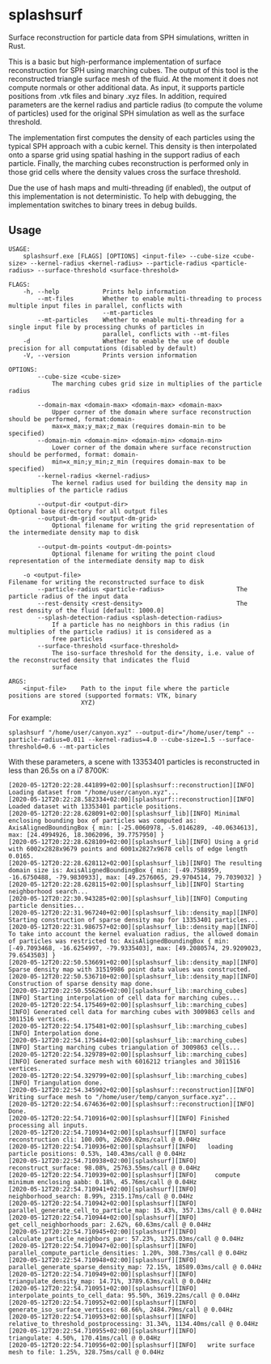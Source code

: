 # splashsurf
Surface reconstruction for particle data from SPH simulations, written in Rust.


This is a basic but high-performance implementation of surface reconstruction for SPH using marching cubes.
The output of this tool is the reconstructed triangle surface mesh of the fluid.
At the moment it does not compute normals or other additional data.
As input, it supports particle positions from .vtk files and binary .xyz files. In addition, required parameters are the kernel radius and particle radius (to compute the volume of particles) used for the original SPH simulation as well as the surface threshold.

The implementation first computes the density of each particles using the typical SPH approach with a cubic kernel. This density is then interpolated onto a sparse grid using spatial hashing in the support radius of each particle. Finally, the marching cubes reconstruction is performed only in those grid cells where the density values cross the surface threshold.

Due the use of hash maps and multi-threading (if enabled), the output of this implementation is not deterministic.
To help with debugging, the implementation switches to binary trees in debug builds.

## Usage

```
USAGE:
    splashsurf.exe [FLAGS] [OPTIONS] <input-file> --cube-size <cube-size> --kernel-radius <kernel-radius> --particle-radius <particle-radius> --surface-threshold <surface-threshold>

FLAGS:
    -h, --help            Prints help information
        --mt-files        Whether to enable multi-threading to process multiple input files in parallel, conflicts with
                          --mt-particles
        --mt-particles    Whether to enable multi-threading for a single input file by processing chunks of particles in
                          parallel, conflicts with --mt-files
    -d                    Whether to enable the use of double precision for all computations (disabled by default)
    -V, --version         Prints version information

OPTIONS:
        --cube-size <cube-size>
            The marching cubes grid size in multiplies of the particle radius

        --domain-max <domain-max> <domain-max> <domain-max>
            Upper corner of the domain where surface reconstruction should be performed, format:domain-
            max=x_max;y_max;z_max (requires domain-min to be specified)
        --domain-min <domain-min> <domain-min> <domain-min>
            Lower corner of the domain where surface reconstruction should be performed, format: domain-
            min=x_min;y_min;z_min (requires domain-max to be specified)
        --kernel-radius <kernel-radius>
            The kernel radius used for building the density map in multiplies of the particle radius

        --output-dir <output-dir>                              Optional base directory for all output files
        --output-dm-grid <output-dm-grid>
            Optional filename for writing the grid representation of the intermediate density map to disk

        --output-dm-points <output-dm-points>
            Optional filename for writing the point cloud representation of the intermediate density map to disk

    -o <output-file>                                           Filename for writing the reconstructed surface to disk
        --particle-radius <particle-radius>                    The particle radius of the input data
        --rest-density <rest-density>                          The rest density of the fluid [default: 1000.0]
        --splash-detection-radius <splash-detection-radius>
            If a particle has no neighbors in this radius (in multiplies of the particle radius) it is considered as a
            free particles
        --surface-threshold <surface-threshold>
            The iso-surface threshold for the density, i.e. value of the reconstructed density that indicates the fluid
            surface

ARGS:
    <input-file>    Path to the input file where the particle positions are stored (supported formats: VTK, binary
                    XYZ)
```
For example:
```
splashsurf "/home/user/canyon.xyz" --output-dir="/home/user/temp" --particle-radius=0.011 --kernel-radius=4.0 --cube-size=1.5 --surface-threshold=0.6 --mt-particles
```
With these parameters, a scene with 13353401 particles is reconstructed in less than 26.5s on a i7 8700K:
```
[2020-05-12T20:22:28.441899+02:00][splashsurf::reconstruction][INFO] Loading dataset from "/home/user/canyon.xyz"...
[2020-05-12T20:22:28.582334+02:00][splashsurf::reconstruction][INFO] Loaded dataset with 13353401 particle positions.
[2020-05-12T20:22:28.628091+02:00][splashsurf_lib][INFO] Minimal enclosing bounding box of particles was computed as: AxisAlignedBoundingBox { min: [-25.0060978, -5.0146289, -40.0634613], max: [24.4994926, 18.3062096, 39.7757950] }
[2020-05-12T20:22:28.628109+02:00][splashsurf_lib][INFO] Using a grid with 6002x2828x9679 points and 6001x2827x9678 cells of edge length 0.0165.
[2020-05-12T20:22:28.628112+02:00][splashsurf_lib][INFO] The resulting domain size is: AxisAlignedBoundingBox { min: [-49.7588959, -16.6750488, -79.9830933], max: [49.2576065, 29.9704514, 79.7039032] }
[2020-05-12T20:22:28.628115+02:00][splashsurf_lib][INFO] Starting neighborhood search...
[2020-05-12T20:22:30.943285+02:00][splashsurf_lib][INFO] Computing particle densities...
[2020-05-12T20:22:31.967240+02:00][splashsurf_lib::density_map][INFO] Starting construction of sparse density map for 13353401 particles...
[2020-05-12T20:22:31.986757+02:00][splashsurf_lib::density_map][INFO] To take into account the kernel evaluation radius, the allowed domain of particles was restricted to: AxisAlignedBoundingBox { min: [-49.7093468, -16.6254997, -79.9335403], max: [49.2080574, 29.9209023, 79.6543503] }
[2020-05-12T20:22:50.536691+02:00][splashsurf_lib::density_map][INFO] Sparse density map with 31519986 point data values was constructed.
[2020-05-12T20:22:50.536710+02:00][splashsurf_lib::density_map][INFO] Construction of sparse density map done.
[2020-05-12T20:22:50.556266+02:00][splashsurf_lib::marching_cubes][INFO] Starting interpolation of cell data for marching cubes...
[2020-05-12T20:22:54.175469+02:00][splashsurf_lib::marching_cubes][INFO] Generated cell data for marching cubes with 3009863 cells and 3011516 vertices.
[2020-05-12T20:22:54.175481+02:00][splashsurf_lib::marching_cubes][INFO] Interpolation done.
[2020-05-12T20:22:54.175484+02:00][splashsurf_lib::marching_cubes][INFO] Starting marching cubes triangulation of 3009863 cells...
[2020-05-12T20:22:54.329789+02:00][splashsurf_lib::marching_cubes][INFO] Generated surface mesh with 6016212 triangles and 3011516 vertices.
[2020-05-12T20:22:54.329799+02:00][splashsurf_lib::marching_cubes][INFO] Triangulation done.
[2020-05-12T20:22:54.345902+02:00][splashsurf::reconstruction][INFO] Writing surface mesh to "/home/user/temp/canyon_surface.xyz"...
[2020-05-12T20:22:54.674636+02:00][splashsurf::reconstruction][INFO] Done.
[2020-05-12T20:22:54.710916+02:00][splashsurf][INFO] Finished processing all inputs.
[2020-05-12T20:22:54.710934+02:00][splashsurf][INFO] surface reconstruction cli: 100.00%, 26269.02ms/call @ 0.04Hz
[2020-05-12T20:22:54.710936+02:00][splashsurf][INFO]   loading particle positions: 0.53%, 140.43ms/call @ 0.04Hz
[2020-05-12T20:22:54.710938+02:00][splashsurf][INFO]   reconstruct_surface: 98.08%, 25763.55ms/call @ 0.04Hz
[2020-05-12T20:22:54.710939+02:00][splashsurf][INFO]     compute minimum enclosing aabb: 0.18%, 45.76ms/call @ 0.04Hz
[2020-05-12T20:22:54.710941+02:00][splashsurf][INFO]     neighborhood_search: 8.99%, 2315.17ms/call @ 0.04Hz
[2020-05-12T20:22:54.710942+02:00][splashsurf][INFO]       parallel_generate_cell_to_particle_map: 15.43%, 357.13ms/call @ 0.04Hz
[2020-05-12T20:22:54.710944+02:00][splashsurf][INFO]       get_cell_neighborhoods_par: 2.62%, 60.63ms/call @ 0.04Hz
[2020-05-12T20:22:54.710945+02:00][splashsurf][INFO]       calculate_particle_neighbors_par: 57.23%, 1325.03ms/call @ 0.04Hz
[2020-05-12T20:22:54.710947+02:00][splashsurf][INFO]     parallel_compute_particle_densities: 1.20%, 308.73ms/call @ 0.04Hz
[2020-05-12T20:22:54.710948+02:00][splashsurf][INFO]     parallel_generate_sparse_density_map: 72.15%, 18589.03ms/call @ 0.04Hz
[2020-05-12T20:22:54.710949+02:00][splashsurf][INFO]     triangulate_density_map: 14.71%, 3789.63ms/call @ 0.04Hz
[2020-05-12T20:22:54.710951+02:00][splashsurf][INFO]       interpolate_points_to_cell_data: 95.50%, 3619.22ms/call @ 0.04Hz
[2020-05-12T20:22:54.710952+02:00][splashsurf][INFO]         generate_iso_surface_vertices: 68.66%, 2484.79ms/call @ 0.04Hz
[2020-05-12T20:22:54.710953+02:00][splashsurf][INFO]         relative_to_threshold_postprocessing: 31.34%, 1134.40ms/call @ 0.04Hz
[2020-05-12T20:22:54.710955+02:00][splashsurf][INFO]       triangulate: 4.50%, 170.41ms/call @ 0.04Hz
[2020-05-12T20:22:54.710956+02:00][splashsurf][INFO]   write surface mesh to file: 1.25%, 328.75ms/call @ 0.04Hz
```
